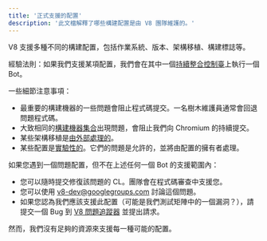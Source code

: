 ```yaml
---
title: '正式支援的配置'
description: '此文檔解釋了哪些構建配置是由 V8 團隊維護的。'
---
```

V8 支援多種不同的構建配置，包括作業系統、版本、架構移植、構建標誌等。

經驗法則：如果我們支援某項配置，我們會在其中一個[持續整合控制臺](https://ci.chromium.org/p/v8/g/main/console)上執行一個 Bot。

一些細節注意事項：

- 最重要的構建機器的一些問題會阻止程式碼提交。一名樹木維護員通常會回退問題程式碼。
- 大致相同的[構建機器集合](https://chromium.googlesource.com/infra/infra/+/main/infra/services/lkgr_finder/config/v8_cfg.pyl)出現問題，會阻止我們向 Chromium 的持續提交。
- 某些架構移植是[由外部處理的](/docs/ports)。
- 某些配置是[實驗性的](https://ci.chromium.org/p/v8/g/experiments/console)。它們的問題是允許的，並將由配置的擁有者處理。

如果您遇到一個問題配置，但不在上述任何一個 Bot 的支援範圍內：

- 您可以隨時提交修復該問題的 CL。團隊會在程式碼審查中支援您。
- 您可以使用 [v8-dev@googlegroups.com](mailto:v8-dev@googlegroups.com) 討論這個問題。
- 如果您認為我們應該支援此配置（可能是我們測試矩陣中的一個漏洞？），請提交一個 Bug 到 [V8 問題追蹤器](https://bugs.chromium.org/p/v8/issues/entry) 並提出請求。

然而，我們沒有足夠的資源來支援每一種可能的配置。
